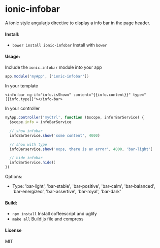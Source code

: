 ionic-infobar
=============

A ionic style angularjs directive to display a info bar in the page header.

#### Install:

* `bower install ionic-infobar` Install with `bower`

#### Usage:

Include the `ionic.infobar` module into your app

```JavaScript
app.module('myApp', ['ionic-infobar'])
```

In your template

```
<info-bar ng-if="info.isShown" content="{{info.content}}" type="{{info.type}}"></info-bar>
```

In your controller

```JavaScript
myApp.controller('myCtrl', function ($scope, inforBarService) {
  $scope.info = infoBarService

  // show infobar
  infoBarService.show('some content', 4000)

  // show with type
  infoBarservice.show('oops, there is an error', 4000, 'bar-light')

  // hide infobar
  infoBarService.hide()
})
```

Options:

* Type: 'bar-light', 'bar-stable', 'bar-positive', 'bar-calm', 'bar-balanced', 'bar-energized', 'bar-assertive', 'bar-royal', 'bar-dark'

#### Build:

* `npm install` Install coffeescript and uglify
* `make all` Build js file and compress

#### License

MIT